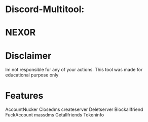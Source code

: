 # Discord-Multitool:
# NEX0R
# Disclaimer
Im not responsible for any of your actions.
This tool was made for educational purpose only
# Features
AccountNucker
Closedms
createserver
Deletserver
Blockallfriend
FuckAccount
massdms
Getallfriends
Tokeninfo


